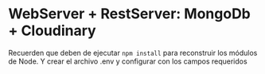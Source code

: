 # WebServer + RestServer: MongoDb + Cloudinary

Recuerden que deben de ejecutar ```npm install``` para reconstruir los módulos de Node.
Y crear el archivo .env y configurar con los campos requeridos